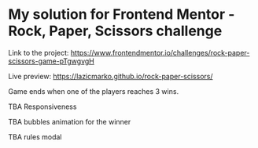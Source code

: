 # My solution for Frontend Mentor - Rock, Paper, Scissors challenge

Link to the project:  https://www.frontendmentor.io/challenges/rock-paper-scissors-game-pTgwgvgH

Live preview: https://lazicmarko.github.io/rock-paper-scissors/

Game ends when one of the players reaches 3 wins.

TBA Responsiveness

TBA bubbles animation for the winner

TBA rules modal

